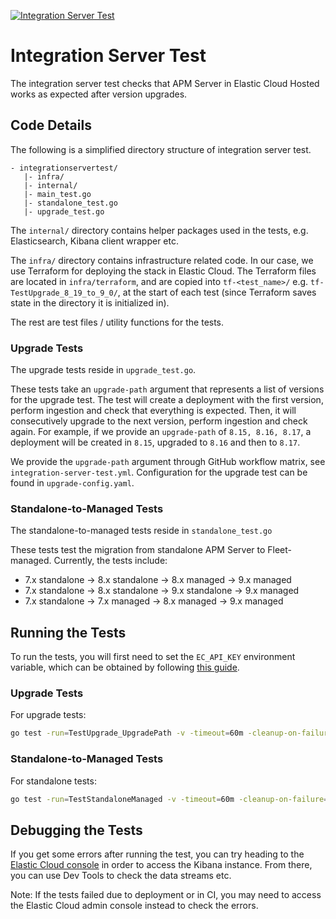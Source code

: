 [![Integration Server Test](https://github.com/elastic/apm-server/actions/workflows/integration-server-test.yml/badge.svg)](https://github.com/elastic/apm-server/actions/workflows/integration-server-test.yml)

# Integration Server Test

The integration server test checks that APM Server in Elastic Cloud Hosted works as expected after version upgrades.

## Code Details

The following is a simplified directory structure of integration server test.
```
- integrationservertest/
   |- infra/
   |- internal/
   |- main_test.go
   |- standalone_test.go
   |- upgrade_test.go
```

The `internal/` directory contains helper packages used in the tests, e.g. Elasticsearch, Kibana client wrapper etc.

The `infra/` directory contains infrastructure related code. In our case, we use Terraform for deploying the stack in Elastic Cloud.
The Terraform files are located in `infra/terraform`, and are copied into `tf-<test_name>/` e.g. `tf-TestUpgrade_8_19_to_9_0/`, at the start of each test (since Terraform saves state in the directory it is initialized in).

The rest are test files / utility functions for the tests.

### Upgrade Tests

The upgrade tests reside in `upgrade_test.go`.

These tests take an `upgrade-path` argument that represents a list of versions for the upgrade test.
The test will create a deployment with the first version, perform ingestion and check that everything is expected.
Then, it will consecutively upgrade to the next version, perform ingestion and check again.
For example, if we provide an `upgrade-path` of `8.15, 8.16, 8.17`, a deployment will be created in `8.15`, upgraded to `8.16` and then to `8.17`.

We provide the `upgrade-path` argument through GitHub workflow matrix, see `integration-server-test.yml`.
Configuration for the upgrade test can be found in `upgrade-config.yaml`.

### Standalone-to-Managed Tests

The standalone-to-managed tests reside in `standalone_test.go`

These tests test the migration from standalone APM Server to Fleet-managed. Currently, the tests include:
- 7.x standalone -> 8.x standalone -> 8.x managed -> 9.x managed
- 7.x standalone -> 8.x standalone -> 9.x standalone -> 9.x managed
- 7.x standalone -> 7.x managed -> 8.x managed -> 9.x managed

## Running the Tests

To run the tests, you will first need to set the `EC_API_KEY` environment variable, which can be obtained by following [this guide](https://www.elastic.co/guide/en/cloud/current/ec-api-authentication.html).

### Upgrade Tests

For upgrade tests:
```sh
go test -run=TestUpgrade_UpgradePath -v -timeout=60m -cleanup-on-failure=false -target="pro" -upgrade-path="<some_upgrade_path>" ./
```

### Standalone-to-Managed Tests

For standalone tests:
```sh
go test -run=TestStandaloneManaged -v -timeout=60m -cleanup-on-failure=false -target="pro" ./
```

## Debugging the Tests

If you get some errors after running the test, you can try heading to the [Elastic Cloud console](https://cloud.elastic.co/home) in order to access the Kibana instance. 
From there, you can use Dev Tools to check the data streams etc.

Note: If the tests failed due to deployment or in CI, you may need to access the Elastic Cloud admin console instead to check the errors.
